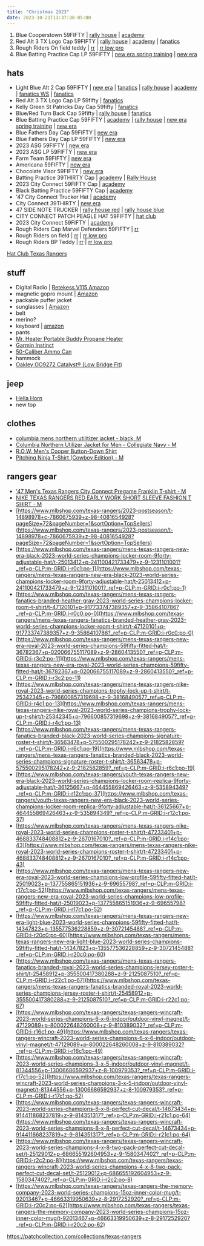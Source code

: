 ```yaml
---
title: "Christmas 2023"
date: 2023-10-21T13:37:38-05:00
---
```



1. Blue Cooperstown 59FIFTY | [rally house](https://www.rallyhouse.com/New-Era-Texas-Rangers-Mens-Blue-1984-Cooperstown-Wool-59FIFTY-Fitted-Hat-5906554?variant_id=3607373) | [academy](https://www.academy.com/p/new-era-mens-texas-rangers-59fifty-cooperstown-cap?sku=7-25-texas-rangers-texas-rangers)
2. Red Alt 3 TX Logo Cap 59FIFTY | [rally house](https://www.rallyhouse.com/New-Era-Texas-Rangers-Mens-Red-AC-Alt-3-59FIFTY-Fitted-Hat-59003088?variant_id=3597871) | [academy](https://www.academy.com/p/new-era-mens-texas-rangers-authentic-collection-59fifty-cap-123930494?sku=7-25-red-texas-rangers) | [fanatics](https://www.fanatics.com/mlb/texas-rangers/texas-rangers-new-era-2020-alternate-3-authentic-collection-on-field-59fifty-fitted-hat-red/royal/o-2376+t-92564545+p-69297229509+z-9-1593374185?_ref=p-DLP:m-GRID:i-r3c1:po-10)
3. Rough Riders On field teddy | [rr](https://roughriders.milbstore.com/collections/all-caps/products/new-era-roughriders-on-field-smiling-teddy) | [rr low pro](https://roughriders.milbstore.com/collections/all-caps/products/new-era-roughriders-low-crown-on-field-smiling-teddy-hat)
4. Blue Batting Practice Cap LP 59FIFTY | [new era spring training](https://www.neweracap.com/products/texas-rangers-2023-spring-training-low-profile-59fifty-fitted?_pos=42&_fid=43cc59f73&_ss=c&variant=43210011377891) | [new era](https://www.neweracap.com/products/texas-rangers-batting-practice-low-profile-59fifty-fitted?_pos=58&_fid=ef83ca88d&_ss=c&variant=42651041530083)


## hats
- Light Blue Alt 2 Cap 59FIFTY | [new era](https://www.neweracap.com/products/texas-rangers-authentic-collection-alt-2-59fifty-fitted?_pos=10&_fid=61f8d06a3&_ss=c&variant=42646800662755) | [fanatics](https://www.fanatics.com/mlb/texas-rangers/-texas-rangers-new-era-2023-world-series-side-patch-59fifty-fitted-hat-light-blue/o-7887+t-70561223+p-138888475680+z-8-3991138632?_ref=p-DLP:m-GRID:i-r0c2:po-2&sku=202580854) | [rally house](https://www.rallyhouse.com/New-Era-Texas-Rangers-Mens-Light-Blue-AC-Alt-2-59FIFTY-Fitted-Hat-59003087?variant_id=3597858) | [academy](https://www.academy.com/p/new-era-mens-texas-rangers-authentic-collection-59fifty-cap?sku=7-25-blue-light-01-texas-rangers) | [fanatics WS](https://www.fanatics.com/mlb/texas-rangers/-texas-rangers-new-era-2023-world-series-side-patch-59fifty-fitted-hat-light-blue/o-7887+t-70561223+p-138888475680+z-8-3991138632?_ref=p-DLP:m-GRID:i-r1c0:po-3) | [fanatics](https://www.fanatics.com/mlb/texas-rangers/texas-rangers-new-era-on-field-authentic-collection-59fifty-fitted-hat-light-blue/royal/o-3476+t-47236789+p-47856163605+z-9-2153419992?_ref=p-DLP:m-GRID:i-r5c1:po-16)
- Red Alt 3 TX Logo Cap LP 59fifty | [fanatics](https://www.fanatics.com/mlb/texas-rangers/texas-rangers-new-era-2020-alternate-3-authentic-collection-on-field-low-profile-59fifty-fitted-hat-red/royal/o-6709+t-47348934+p-702917772+z-7-1753454438?_ref=p-DLP:m-GRID:i-r10c0:po-30)
- Kelly Green St Patricks Day Cap 59fifty | [fanatics](https://www.fanatics.com/mlb/texas-rangers/-texas-rangers-new-era-2023-st-patricks-day-59fifty-fitted-hat-kelly-green/o-3498+t-58896767+p-04327551279+z-9-3346019781?_ref=p-DLP:m-GRID:i-r11c0:po-33)
- Blue/Red Turn Back Cap 59fifty | [rally house](https://www.rallyhouse.com/New-Era-Texas-Rangers-Mens-Blue-1977-Turn-Back-the-Clock-59FIFTY-Fitted-Hat-59015010) | [fanatics](https://www.fanatics.com/mlb/texas-rangers/texas-rangers-new-era-cooperstown-collection-turn-back-the-clock-59fifty-fitted-hat-royal/o-6743+t-58679023+p-26327979+z-6-2500890656?_ref=p-DLP:m-GRID:i-r6c1:po-19)
- Blue Batting Practice Cap 59FIFTY | [academy](https://www.academy.com/p/new-era-mens-texas-rangers-batting-practice-otc-59fifty-cap) | [rally house](https://www.rallyhouse.com/New-Era-Texas-Rangers-Mens-Blue-2022-Batting-Practice-59FIFTY-Fitted-Hat-59010104) | [new era spring training](https://www.neweracap.com/products/texas-rangers-2023-spring-training-59fifty-fitted?_pos=24&_fid=61f8d06a3&_ss=c&variant=43209921265891) | [new era](https://www.neweracap.com/products/texas-rangers-batting-practice-59fifty-fitted?_pos=59&_fid=ef83ca88d&_ss=c&variant=42651005026531)
- Blue Fathers Day Cap 59FIFTY | [new era](https://www.neweracap.com/products/texas-rangers-fathers-day-2023-59fifty-fitted?_pos=54&_fid=ef83ca88d&_ss=c&variant=43598829519075)
- Blue Fathers Day Cap LP 59FIFTY | [new era](https://www.neweracap.com/products/texas-rangers-fathers-day-2023-low-profile-59fifty-fitted?_pos=56&_fid=ef83ca88d&_ss=c&variant=43598823293155)
- 2023 ASG 59FIFTY | [new era](https://www.neweracap.com/products/texas-rangers-2023-all-star-game-59fifty-fitted?_pos=45&_fid=61f8d06a3&_ss=c&variant=43598881390819)
- 2023 ASG LP 59FIFTY | [new era](https://www.neweracap.com/products/texas-rangers-2023-all-star-game-low-profile-59fifty-fitted?_pos=55&_fid=ef83ca88d&_ss=c&variant=43598895710435)
- Farm Team 59FIFTY | [new era](https://www.neweracap.com/products/texas-rangers-farm-team-59fifty-fitted?_pos=17&_fid=61f8d06a3&_ss=c&variant=43600882696419)
- Americana 59FIFTY | [new era](https://www.neweracap.com/products/texas-rangers-americana-59fifty-fitted?_pos=15&_fid=61f8d06a3&_ss=c&variant=43880251392227) 
- Chocolate Visor 59FIFTY | [new era](https://www.neweracap.com/products/texas-rangers-chocolate-visor-59fifty-fitted?_pos=9&_fid=61f8d06a3&_ss=c&variant=43990183575779)
- Batting Practice 39THIRTY Cap | [academy](https://www.academy.com/p/new-era-mens-texas-rangers-batting-practice-stretch-otc-39thirty-cap) | [Rally House](https://www.rallyhouse.com/New-Era-Texas-Rangers-Mens-Blue-2022-Batting-Practice-39THIRTY-Flex-Hat-59010254?variant_id=2641767)
- 2023 City Connect 59FIFTY Cap | [academy](https://www.academy.com/p/new-era-mens-texas-rangers-22-mlb-city-connect-59fifty-cap)
- Black Batting Practice 59FIFTY Cap | [academy](https://www.academy.com/p/new-era-mens-texas-rangers-batting-practice-b-w-59fifty-cap)
- '47 City Connect Trucker Hat | [academy](https://www.academy.com/p/47-texas-rangers-city-connect-replica-trucker-hat)
- City Connect 39THIRTY | [new era](https://www.neweracap.com/products/texas-rangers-city-connect-39thirty-stretch-fit?variant=43791679226083)
- 47 SIDE NOTE TRUCKER | [rally house red](https://www.rallyhouse.com/47-Texas-Rangers-Side-Note-Trucker-Adjustable-Hat-Blue-48011797?variant_id=2360148) | [rally house blue](https://www.rallyhouse.com/47-Texas-Rangers-Trucker-Adjustable-Hat-Blue-48011798?variant_id=2211842)
- CITY CONNECT PATCH PEAGLE HAT 59FIFTY | [hat club](https://www.hatclub.com/products/2tone-rangers-city-peagle-stn-nvy-red?variant=40038518816843)
- 2023 City Connect 59FIFTY | [academy](https://www.academy.com/p/new-era-mens-texas-rangers-22-mlb-city-connect-59fifty-cap)
- Rough Riders Cap Marvel Defenders 59FIFTY | [rr](https://roughriders.milbstore.com/collections/all-caps/products/new-era-5950-marvel)
- Rough Riders on field | [rr](https://roughriders.milbstore.com/collections/all-caps/products/new-era-roughriders-on-field-rr-hat) | [rr low pro](https://roughriders.milbstore.com/collections/all-caps/products/new-era-roughriders-low-crown-on-field-rr-hat)
- Rough Riders BP Teddy | [rr](https://roughriders.milbstore.com/collections/all-caps/products/new-era-roughriders-batting-practice-smiling-teddy-hat) | [rr low pro](https://roughriders.milbstore.com/collections/all/products/new-era-roughriders-low-crown-on-field-bp-hat-navy)



[Hat Club Texas Rangers](https://www.hatclub.com/collections/texas-rangers)

## stuff
- Digital Radio | [Retekess V115 Amazon](https://www.amazon.com/dp/B01ARN28SQ/)
- magnetic gopro mount | [Amazon](https://www.amazon.com/dp/B09X13X1F4/) 
- packable puffer jacket
- sunglasses | [Amazon](https://www.amazon.com/dp/B01MXNFLD8/)
- belt
- merino?
- keyboard | [amazon](https://www.amazon.com/dp/B08J8BLRZF/)
- pants
- [Mr. Heater Portable Buddy Propane Heater](https://www.basspro.com/shop/en/mr-heater-portable-buddy-propane-heater)
- [Garmin Instinct](https://www.basspro.com/shop/en/garmin-instinct-wearable-gps)
- [50-Caliber Ammo Can](https://www.basspro.com/shop/en/cabelas-50-caliber-m2a2-ammo-box)
- hammock
- [Oakley OO9272 Catalyst® (Low Bridge Fit)](https://www.sunglasshut.com/us/oakley/oo9272-888392097798)

## jeep 
- [Hella Horn](https://www.amazon.com/dp/B01EG18DQ6/)
- new top

## clothes
- [columbia mens northern utilitizer jacket - black, M](https://www.academy.com/p/columbia-sportswear-mens-utilizer-jacket-114953441?sku=black-medium)
- [Columbia Northern Utilizer Jacket for Men - Collegiate Navy - M](https://www.basspro.com/shop/en/columbia-northern-utilizer-jacket-for-men)
- [R.O.W. Men's Cooper Button-Down Shirt](https://www.academy.com/p/row-mens-cooper-button-down-shirt?sku=-smokey-olive-medium)
- [Pitching Ninja T-Shirt (Cowboy Edition) - M](https://rotowear.com/products/pitching-ninja-shirt-cowboy-edition?_pos=5&_sid=03b4fae26&_ss=r&variant=40679244627991)

## rangers gear
- ['47 Men's Texas Rangers City Connect Pregame Franklin T-shirt - M](https://www.rallyhouse.com/47-Texas-Rangers-Black-City-Connect-Pregame-Short-Sleeve-Fashion-T-Shirt-480001966?variant_id=1603900)
- [NIKE TEXAS RANGERS RED EARLY WORK SHORT SLEEVE FASHION T SHIRT - M](https://www.rallyhouse.com/nike-texas-rangers-red-early-work-short-sleeve-fashion-t-shirt-17328925?variant_id=2211796)
- [https://www.mlbshop.com/texas-rangers/2023-postseason/t-14898978+c-7860675939+z-98-4081654928?pageSize=72&pageNumber=1&sortOption=TopSellers](https://www.mlbshop.com/texas-rangers/2023-postseason/t-14898978+c-7860675939+z-98-4081654928?pageSize=72&pageNumber=1&sortOption=TopSellers)
- [https://www.mlbshop.com/texas-rangers/mens-texas-rangers-new-era-black-2023-world-series-champions-locker-room-9forty-adjustable-hat/t-25013412+p-241100421733479+z-9-1231101001?_ref=p-CLP:m-GRID:i-r0c1:po-1](https://www.mlbshop.com/texas-rangers/mens-texas-rangers-new-era-black-2023-world-series-champions-locker-room-9forty-adjustable-hat/t-25013412+p-241100421733479+z-9-1231101001?_ref=p-CLP:m-GRID:i-r0c1:po-1)
- [https://www.mlbshop.com/texas-rangers/mens-texas-rangers-fanatics-branded-heather-gray-2023-world-series-champions-locker-room-t-shirt/t-47120101+p-917733747389357+z-9-3586410786?_ref=p-CLP:m-GRID:i-r0c0:po-0](https://www.mlbshop.com/texas-rangers/mens-texas-rangers-fanatics-branded-heather-gray-2023-world-series-champions-locker-room-t-shirt/t-47120101+p-917733747389357+z-9-3586410786?_ref=p-CLP:m-GRID:i-r0c0:po-0)
- [https://www.mlbshop.com/texas-rangers/mens-texas-rangers-new-era-royal-2023-world-series-champions-59fifty-fitted-hat/t-36782367+p-020066755117089+z-9-2860413550?_ref=p-CLP:m-GRID:i-r3c2:po-11](https://www.mlbshop.com/texas-rangers/mens-texas-rangers-new-era-royal-2023-world-series-champions-59fifty-fitted-hat/t-36782367+p-020066755117089+z-9-2860413550?_ref=p-CLP:m-GRID:i-r3c2:po-11)
- [https://www.mlbshop.com/texas-rangers/mens-texas-rangers-nike-royal-2023-world-series-champions-trophy-lock-up-t-shirt/t-25342345+p-796600857319698+z-9-3816849057?_ref=p-CLP:m-GRID:i-r4c1:po-13](https://www.mlbshop.com/texas-rangers/mens-texas-rangers-nike-royal-2023-world-series-champions-trophy-lock-up-t-shirt/t-25342345+p-796600857319698+z-9-3816849057?_ref=p-CLP:m-GRID:i-r4c1:po-13)
- [https://www.mlbshop.com/texas-rangers/mens-texas-rangers-fanatics-branded-black-2023-world-series-champions-signature-roster-t-shirt/t-36563478+p-575500295178242+z-9-2182582859?_ref=p-CLP:m-GRID:i-r6c1:po-19](https://www.mlbshop.com/texas-rangers/mens-texas-rangers-fanatics-branded-black-2023-world-series-champions-signature-roster-t-shirt/t-36563478+p-575500295178242+z-9-2182582859?_ref=p-CLP:m-GRID:i-r6c1:po-19)
- [https://www.mlbshop.com/texas-rangers/youth-texas-rangers-new-era-black-2023-world-series-champions-locker-room-replica-9forty-adjustable-hat/t-36125667+p-464455869426463+z-9-535894349?_ref=p-CLP:m-GRID:i-r12c1:po-37](https://www.mlbshop.com/texas-rangers/youth-texas-rangers-new-era-black-2023-world-series-champions-locker-room-replica-9forty-adjustable-hat/t-36125667+p-464455869426463+z-9-535894349?_ref=p-CLP:m-GRID:i-r12c1:po-37)
- [https://www.mlbshop.com/texas-rangers/mens-texas-rangers-nike-royal-2023-world-series-champions-roster-t-shirt/t-47233401+p-468833748408812+z-9-2670167010?_ref=p-CLP:m-GRID:i-r14c1:po-43](https://www.mlbshop.com/texas-rangers/mens-texas-rangers-nike-royal-2023-world-series-champions-roster-t-shirt/t-47233401+p-468833748408812+z-9-2670167010?_ref=p-CLP:m-GRID:i-r14c1:po-43)
- [https://www.mlbshop.com/texas-rangers/mens-texas-rangers-new-era-royal-2023-world-series-champions-low-profile-59fifty-fitted-hat/t-25019023+p-137755865151936+z-9-69655798?_ref=p-CLP:m-GRID:i-r17c1:po-52](https://www.mlbshop.com/texas-rangers/mens-texas-rangers-new-era-royal-2023-world-series-champions-low-profile-59fifty-fitted-hat/t-25019023+p-137755865151936+z-9-69655798?_ref=p-CLP:m-GRID:i-r17c1:po-52)
- [https://www.mlbshop.com/texas-rangers/mens-texas-rangers-new-era-light-blue-2023-world-series-champions-59fifty-fitted-hat/t-14347823+p-135577536228859+z-9-3072145488?_ref=p-CLP:m-GRID:i-r20c0:po-60](https://www.mlbshop.com/texas-rangers/mens-texas-rangers-new-era-light-blue-2023-world-series-champions-59fifty-fitted-hat/t-14347823+p-135577536228859+z-9-3072145488?_ref=p-CLP:m-GRID:i-r20c0:po-60)
- [https://www.mlbshop.com/texas-rangers/mens-texas-rangers-fanatics-branded-royal-2023-world-series-champions-jersey-roster-t-shirt/t-25458912+p-355500417380288+z-9-2125087510?_ref=p-CLP:m-GRID:i-r22c1:po-67](https://www.mlbshop.com/texas-rangers/mens-texas-rangers-fanatics-branded-royal-2023-world-series-champions-jersey-roster-t-shirt/t-25458912+p-355500417380288+z-9-2125087510?_ref=p-CLP:m-GRID:i-r22c1:po-67)
- [https://www.mlbshop.com/texas-rangers/texas-rangers-wincraft-2023-world-series-champions-6-x-6-indoor/outdoor-vinyl-magnet/t-47129089+p-800022648260008+z-9-810389032?_ref=p-CLP:m-GRID:i-r16c1:po-49](https://www.mlbshop.com/texas-rangers/texas-rangers-wincraft-2023-world-series-champions-6-x-6-indoor/outdoor-vinyl-magnet/t-47129089+p-800022648260008+z-9-810389032?_ref=p-CLP:m-GRID:i-r16c1:po-49)
- [https://www.mlbshop.com/texas-rangers/texas-rangers-wincraft-2023-world-series-champions-3-x-5-indoor/outdoor-vinyl-magnet/t-81344556+p-13006686592937+z-8-100979353?_ref=p-CLP:m-GRID:i-r17c1:po-52](https://www.mlbshop.com/texas-rangers/texas-rangers-wincraft-2023-world-series-champions-3-x-5-indoor/outdoor-vinyl-magnet/t-81344556+p-13006686592937+z-8-100979353?_ref=p-CLP:m-GRID:i-r17c1:po-52)
- [https://www.mlbshop.com/texas-rangers/texas-rangers-wincraft-2023-world-series-champions-8-x-8-perfect-cut-decal/t-14673434+p-914411868237819+z-9-814351317?_ref=p-CLP:m-GRID:i-r21c1:po-64](https://www.mlbshop.com/texas-rangers/texas-rangers-wincraft-2023-world-series-champions-8-x-8-perfect-cut-decal/t-14673434+p-914411868237819+z-9-814351317?_ref=p-CLP:m-GRID:i-r21c1:po-64)
- [https://www.mlbshop.com/texas-rangers/texas-rangers-wincraft-2023-world-series-champions-4-x-8-two-pack-perfect-cut-decal-set/t-25129012+p-686655192604953+z-9-1580347402?_ref=p-CLP:m-GRID:i-r2c2:po-8](https://www.mlbshop.com/texas-rangers/texas-rangers-wincraft-2023-world-series-champions-4-x-8-two-pack-perfect-cut-decal-set/t-25129012+p-686655192604953+z-9-1580347402?_ref=p-CLP:m-GRID:i-r2c2:po-8)
- [https://www.mlbshop.com/texas-rangers/texas-rangers-the-memory-company-2023-world-series-champions-15oz-inner-color-mug/t-92013467+p-46663319950639+z-8-2917252920?_ref=p-CLP:m-GRID:i-r20c2:po-62](https://www.mlbshop.com/texas-rangers/texas-rangers-the-memory-company-2023-world-series-champions-15oz-inner-color-mug/t-92013467+p-46663319950639+z-8-2917252920?_ref=p-CLP:m-GRID:i-r20c2:po-62)




https://patchcollection.com/collections/texas-rangers